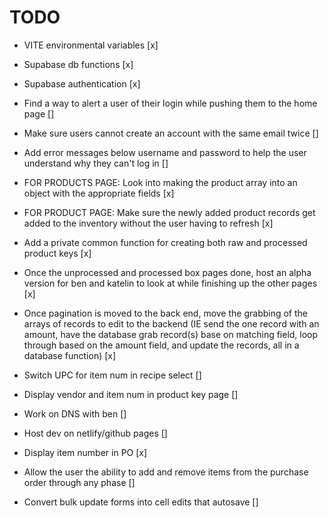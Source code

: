 # TODO
- VITE environmental variables [x]

- Supabase db functions [x]

- Supabase authentication [x]

- Find a way to alert a user of their login while pushing them to the home page []

- Make sure users cannot create an account with the same email twice []

- Add error messages below username and password to help the user understand why they can't log in []

- FOR PRODUCTS PAGE: Look into making the product array into an object with the appropriate fields [x]

- FOR PRODUCT PAGE: Make sure the newly added product records get added to the inventory without the user having to refresh [x]

- Add a private common function for creating both raw and processed product keys [x]

- Once the unprocessed and processed box pages done, host an alpha version for ben and katelin to look at while finishing up the other pages [x]

- Once pagination is moved to the back end, move the grabbing of the arrays of records to edit to the backend (IE send the one record with an amount, have the database grab record(s) base on matching field, loop through based on the amount field, and update the records, all in a database function) [x]

- Switch UPC for item num in recipe select []

- Display vendor and item num in product key page []

- Work on DNS with ben []

- Host dev on netlify/github pages []

- Display item number in PO [x]

- Allow the user the ability to add and remove items from the purchase order through any phase []

- Convert bulk update forms into cell edits that autosave []